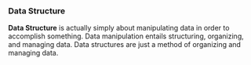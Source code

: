 ### Data Structure 

**Data Structure** is actually simply about manipulating data in order to accomplish something. Data manipulation entails structuring, organizing, and managing data. Data structures are just a method of organizing and managing data.  
